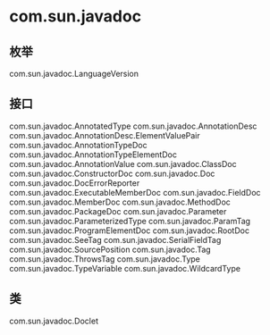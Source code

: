 # com.sun.javadoc

## 枚举

com.sun.javadoc.LanguageVersion

## 接口

com.sun.javadoc.AnnotatedType
com.sun.javadoc.AnnotationDesc
com.sun.javadoc.AnnotationDesc.ElementValuePair
com.sun.javadoc.AnnotationTypeDoc
com.sun.javadoc.AnnotationTypeElementDoc
com.sun.javadoc.AnnotationValue
com.sun.javadoc.ClassDoc
com.sun.javadoc.ConstructorDoc
com.sun.javadoc.Doc
com.sun.javadoc.DocErrorReporter
com.sun.javadoc.ExecutableMemberDoc
com.sun.javadoc.FieldDoc
com.sun.javadoc.MemberDoc
com.sun.javadoc.MethodDoc
com.sun.javadoc.PackageDoc
com.sun.javadoc.Parameter
com.sun.javadoc.ParameterizedType
com.sun.javadoc.ParamTag
com.sun.javadoc.ProgramElementDoc
com.sun.javadoc.RootDoc
com.sun.javadoc.SeeTag
com.sun.javadoc.SerialFieldTag
com.sun.javadoc.SourcePosition
com.sun.javadoc.Tag
com.sun.javadoc.ThrowsTag
com.sun.javadoc.Type
com.sun.javadoc.TypeVariable
com.sun.javadoc.WildcardType

## 类

com.sun.javadoc.Doclet




